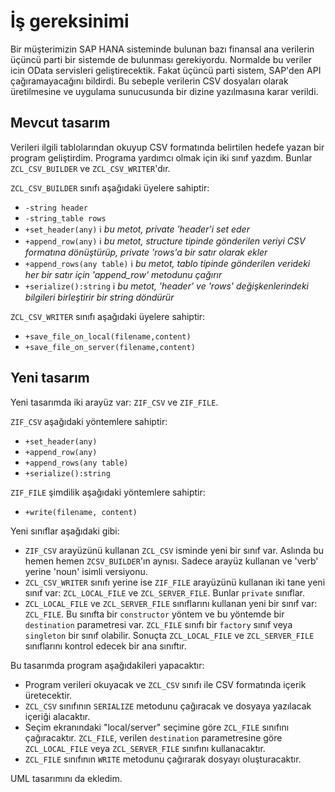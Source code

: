#  İş gereksinimi
Bir müşterimizin SAP HANA sisteminde bulunan bazı finansal ana verilerin üçüncü parti bir sistemde de bulunması gerekiyordu. 
Normalde bu veriler icin OData servisleri geliştirecektik. Fakat üçüncü parti sistem, SAP'den API çağıramayacağını bildirdi.
Bu sebeple verilerin CSV dosyaları olarak üretilmesine ve uygulama sunucusunda bir dizine yazılmasına karar verildi.

## Mevcut tasarım
Verileri ilgili tablolarından okuyup CSV formatında belirtilen hedefe yazan bir program geliştirdim.
Programa yardımcı olmak için iki sınıf yazdım. Bunlar `ZCL_CSV_BUILDER` ve `ZCL_CSV_WRITER`'dır.

`ZCL_CSV_BUILDER` sınıfı aşağıdaki üyelere sahiptir:
- `-string header`
- `-string_table rows`
- `+set_header(any)` :information_source: _bu metot, private 'header'i set eder_
- `+append_row(any)` :information_source: _bu metot, structure tipinde gönderilen veriyi CSV formatına dönüştürüp, private 'rows'a bir satır olarak ekler_
- `+append_rows(any table)` :information_source: _bu metot, tablo tipinde gönderilen verideki her bir satır için 'append_row' metodunu çağırır_
- `+serialize():string` :information_source: _bu metot, 'header' ve 'rows' değişkenlerindeki bilgileri birleştirir bir string döndürür_

`ZCL_CSV_WRITER` sınıfı aşağıdaki üyelere sahiptir:
- `+save_file_on_local(filename,content)`
- `+save_file_on_server(filename,content)`

## Yeni tasarım
Yeni tasarımda iki arayüz var: `ZIF_CSV` ve `ZIF_FILE`.

`ZIF_CSV` aşağıdaki yöntemlere sahiptir:
- `+set_header(any)`
- `+append_row(any)`
- `+append_rows(any table)`
- `+serialize():string`

`ZIF_FILE` şimdilik aşağıdaki yöntemlere sahiptir:
- `+write(filename, content)`

Yeni sınıflar aşağıdaki gibi:
- `ZIF_CSV` arayüzünü kullanan `ZCL_CSV` isminde yeni bir sınıf var. Aslında bu hemen hemen `ZCSV_BUILDER`'ın aynısı. Sadece arayüz kullanan ve 'verb' yerine 'noun' isimli versiyonu.
- `ZCL_CSV_WRITER` sınıfı yerine ise `ZIF_FILE` arayüzünü kullanan iki tane yeni sınıf var: `ZCL_LOCAL_FILE` ve `ZCL_SERVER_FILE`. Bunlar `private` sınıflar.
- `ZCL_LOCAL_FILE` ve `ZCL_SERVER_FILE` sınıflarını kullanan yeni bir sınıf var: `ZCL_FILE`. Bu sınıfta bir `constructor` yöntem ve bu yöntemde bir `destination` parametresi var. `ZCL_FILE` sınıfı bir `factory` sınıf veya `singleton` bir sınıf olabilir. Sonuçta `ZCL_LOCAL_FILE` ve `ZCL_SERVER_FILE` sınıflarını kontrol edecek bir ana sınıftır.

Bu tasarımda program aşağıdakileri yapacaktır:
- Program verileri okuyacak ve `ZCL_CSV` sınıfı ile CSV formatında içerik üretecektir.
- `ZCL_CSV` sınıfının `SERIALIZE` metodunu çağıracak ve dosyaya yazılacak içeriği alacaktır.
- Seçim ekranındaki "local/server" seçimine göre `ZCL_FILE` sınıfını çağıracaktır. `ZCL_FILE`, verilen `destination` parametresine göre `ZCL_LOCAL_FILE` veya `ZCL_SERVER_FILE` sınıfını kullanacaktır.
- `ZCL_FILE` sınıfının `WRITE` metodunu çağırarak dosyayı oluşturacaktır.

UML tasarımını da ekledim.

